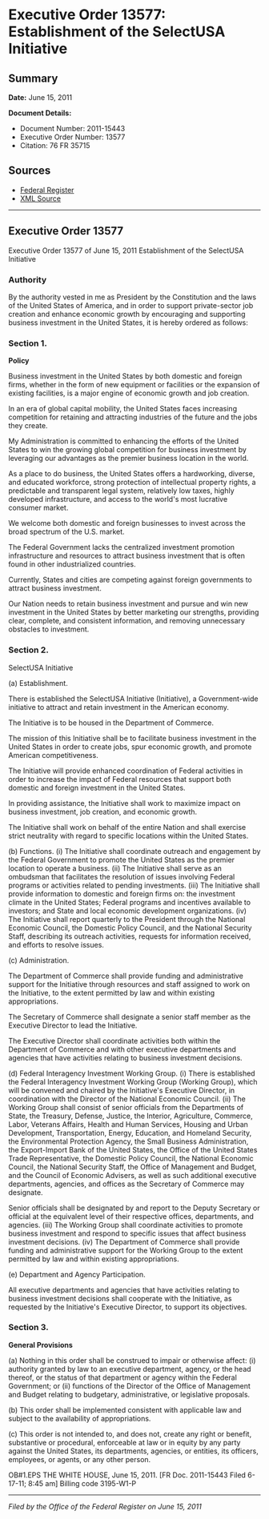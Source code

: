 # Executive Order 13577: Establishment of the SelectUSA Initiative

## Summary

**Date:** June 15, 2011

**Document Details:**
- Document Number: 2011-15443
- Executive Order Number: 13577
- Citation: 76 FR 35715

## Sources
- [Federal Register](https://www.federalregister.gov/documents/2011/06/20/2011-15443/establishment-of-the-selectusa-initiative)
- [XML Source](https://www.federalregister.gov/documents/full_text/xml/2011/06/20/2011-15443.xml)

---

## Executive Order 13577

Executive Order 13577 of June 15, 2011
Establishment of the SelectUSA Initiative
### Authority

By the authority vested in me as President by the Constitution and the laws of the United States of America, and in order to support private-sector job creation and enhance economic growth by encouraging and supporting business investment in the United States, it is hereby ordered as follows:
### Section 1.

**Policy**

Business investment in the United States by both domestic and foreign firms, whether in the form of new equipment or facilities or the expansion of existing facilities, is a major engine of economic growth and job creation.

In an era of global capital mobility, the United States faces increasing competition for retaining and attracting industries of the future and the jobs they create.

My Administration is committed to enhancing the efforts of the United States to win the growing global competition for business investment by leveraging our advantages as the premier business location in the world.

As a place to do business, the United States offers a hardworking, diverse, and educated workforce, strong protection of intellectual property rights, a predictable and transparent legal system, relatively low taxes, highly developed infrastructure, and access to the world's most lucrative consumer market.

We welcome both domestic and foreign businesses to invest across the broad spectrum of the U.S. market.

The Federal Government lacks the centralized investment promotion infrastructure and resources to attract business investment that is often found in other industrialized countries.

Currently, States and cities are competing against foreign governments to attract business investment.

Our Nation needs to retain business investment and pursue and win new investment in the United States by better marketing our strengths, providing clear, complete, and consistent information, and removing unnecessary obstacles to investment.
### Section 2.

SelectUSA Initiative 

(a) Establishment.

There is established the SelectUSA Initiative (Initiative), a Government-wide initiative to attract and retain investment in the American economy.

The Initiative is to be housed in the Department of Commerce.

The mission of this Initiative shall be to facilitate business investment in the United States in order to create jobs, spur economic growth, and promote American competitiveness.

The Initiative will provide enhanced coordination of Federal activities in order to increase the impact of Federal resources that support both domestic and foreign investment in the United States.

In providing assistance, the Initiative shall work to maximize impact on business investment, job creation, and economic growth.

The Initiative shall work on behalf of the entire Nation and shall exercise strict neutrality with regard to specific locations within the United States.

(b) Functions.
    (i) The Initiative shall coordinate outreach and engagement by the Federal Government to promote the United States as the premier location to operate a business.
    (ii) The Initiative shall serve as an ombudsman that facilitates the resolution of issues involving Federal programs or activities related to pending investments.
    (iii) The Initiative shall provide information to domestic and foreign firms on:  the investment climate in the United States; Federal programs and incentives available to investors; and State and local economic development organizations.
    (iv) The Initiative shall report quarterly to the President through the National Economic Council, the Domestic Policy Council, and the National Security Staff, describing its outreach activities, requests for information received, and efforts to resolve issues.

(c) Administration.

The Department of Commerce shall provide funding and administrative support for the Initiative through resources and staff assigned to work on the Initiative, to the extent permitted by law and within existing appropriations.

The Secretary of Commerce shall designate a senior staff member as the Executive Director to lead the Initiative.

The Executive Director shall coordinate activities both within the Department of Commerce and with other executive departments and agencies that have activities relating to business investment decisions.

(d) Federal Interagency Investment Working Group.
    (i) There is established the Federal Interagency Investment Working Group (Working Group), which will be convened and chaired by the Initiative's Executive Director, in coordination with the Director of the National Economic Council.
    (ii) The Working Group shall consist of senior officials from the Departments of State, the Treasury, Defense, Justice, the Interior, Agriculture, Commerce, Labor, Veterans Affairs, Health and Human Services, Housing and Urban Development, Transportation, Energy, Education, and Homeland Security, the Environmental Protection Agency, the Small Business Administration, the Export-Import Bank of the United States, the Office of the United States Trade Representative, the Domestic Policy Council, the National Economic Council, the National Security Staff, the Office of Management and Budget, and the Council of Economic Advisers, as well as such additional executive departments, agencies, and offices as the Secretary of Commerce may designate.

Senior officials shall be designated by and report to the Deputy Secretary or official at the equivalent level of their respective offices, departments, and agencies.
    (iii) The Working Group shall coordinate activities to promote business investment and respond to specific issues that affect business investment decisions.
    (iv) The Department of Commerce shall provide funding and administrative support for the Working Group to the extent permitted by law and within existing appropriations.

(e) Department and Agency Participation.

All executive departments and agencies that have activities relating to business investment decisions shall cooperate with the Initiative, as requested by the Initiative's Executive Director, to support its objectives.
### Section 3.

**General Provisions**

(a) Nothing in this order shall be construed to impair or otherwise affect:
    (i) authority granted by law to an executive department, agency, or the head thereof, or the status of that department or agency within the Federal Government; or 
    (ii) functions of the Director of the Office of Management and Budget relating to budgetary, administrative, or legislative proposals.

(b) This order shall be implemented consistent with applicable law and subject to the availability of appropriations.

(c) This order is not intended to, and does not, create any right or benefit, substantive or procedural, enforceable at law or in equity by any party against the United States, its departments, agencies, or entities, its officers, employees, or agents, or any other person.

OB#1.EPS
THE WHITE HOUSE,
June 15, 2011.
[FR Doc. 2011-15443
Filed 6-17-11; 8:45 am]
Billing code 3195-W1-P

---

*Filed by the Office of the Federal Register on June 15, 2011*
